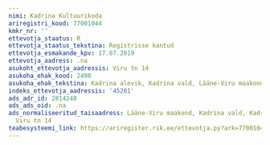 ```yaml
---
nimi: Kadrina Kultuurikoda
ariregistri_kood: 77001044
kmkr_nr: ''
ettevotja_staatus: R
ettevotja_staatus_tekstina: Registrisse kantud
ettevotja_esmakande_kpv: 17.07.2019
ettevotja_aadress: .na
asukoht_ettevotja_aadressis: Viru tn 14
asukoha_ehak_kood: 2490
asukoha_ehak_tekstina: Kadrina alevik, Kadrina vald, Lääne-Viru maakond
indeks_ettevotja_aadressis: '45201'
ads_adr_id: 2814248
ads_ads_oid: .na
ads_normaliseeritud_taisaadress: Lääne-Viru maakond, Kadrina vald, Kadrina alevik,
  Viru tn 14
teabesysteemi_link: https://ariregister.rik.ee/ettevotja.py?ark=77001044&ref=rekvisiidid
---
```


